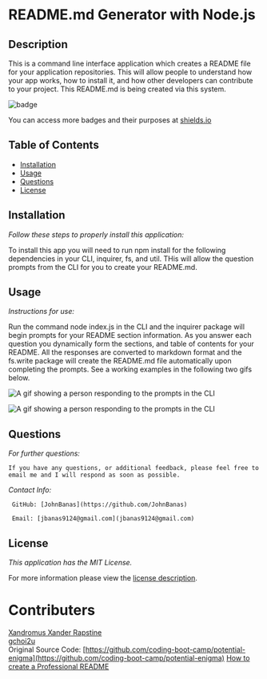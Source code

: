# README.md Generator with Node.js

## Description

This is a command line interface application which creates a README file for your application repositories. This will allow people to understand how your app works, how to install it, and how other developers can contribute to your project. This README.md is being created via this system.

![badge](https://img.shields.io/badge/license-MITLicense-brightorange)

You can access more badges and their purposes at [shields.io](https://shields.io)

## Table of Contents
  * [Installation](#installation)
  * [Usage](#usage)
  * [Questions](#questions)
  * [License](#license)
    
    
## Installation
    
  _Follow these steps to properly install this application:_

  To install this app you will need to run npm install for the following dependencies in your CLI, inquirer, fs, and util. THis will allow the question prompts from the CLI for you to create your README.md.
      
## Usage

  _Instructions for use:_

  Run the command node index.js in the CLI and the inquirer package will begin prompts for your README section information. As you answer each question you dynamically form the sections, and table of contents for your README. All the responses are converted to markdown format and the fs.write package will create the README.md file automatically upon completing the prompts.
  See a working examples in the following two gifs below.
  
  ![A gif showing a person responding to the prompts in the CLI](https://media.giphy.com/media/hz6c9YpqAf60YLY57r/giphy.gif)
  
  ![A gif showing a person responding to the prompts in the CLI](https://media.giphy.com/media/LxMksZYZNKGAI7FFpm/giphy.gif)
      
## Questions
      
  _For further questions:_

    If you have any questions, or additional feedback, please feel free to email me and I will respond as soon as possible.
  
  _Contact Info:_

     GitHub: [JohnBanas](https://github.com/JohnBanas)

     Email: [jbanas9124@gmail.com](jbanas9124@gmail.com)
    
## License

      
  _This application has the MIT License._
      
  For more information please view the [license description](https://choosealicense.com/licenses/mit/).
  
  

# Contributers

[Xandromus Xander Rapstine](https://github.com/Xandromus) <br>
[gchoi2u](https://github.com/gchoi2u) <br>
Original Source Code: [https://github.com/coding-boot-camp/potential-enigma](https://github.com/coding-boot-camp/potential-enigma)
[How to create a Professional README](./readme-guide.md)
